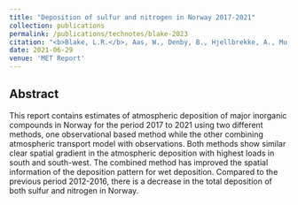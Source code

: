 ```yaml
---
title: "Deposition of sulfur and nitrogen in Norway 2017-2021"
collection: publications
permalink: /publications/technotes/blake-2023
citation: "<b>Blake, L.R.</b>, Aas, W., Denby, B., Hjellbrekke, A., Mu, Q., Simpson, D., Ytre-Eide, M., Fagerli, H. : <i>&quot;Deposition of sulfur and nitrogen in Norway 2017-2021&quot;</i>, MET Report <a href='https://www.met.no/publikasjoner/met-report'>ISSN 2387-4201</a>, 2023."
date: 2021-06-29
venue: 'MET Report'
---
```


## Abstract
This report contains estimates of atmospheric deposition of major inorganic compounds in Norway for the period 2017 to 2021 using two different methods, one observational based method while the other combining atmospheric transport model with observations. Both methods show similar clear spatial gradient in the atmospheric deposition with highest loads in south and south-west. The combined method has improved the spatial information of the deposition pattern for wet deposition. Compared to the previous period 2012-2016, there is a decrease in the total deposition of both sulfur and nitrogen in Norway.
